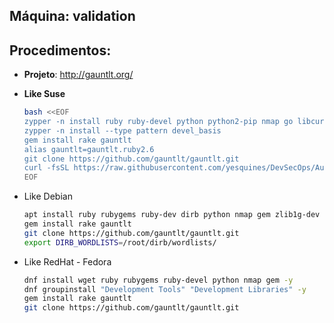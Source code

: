 Máquina: validation
-------------------

Procedimentos:
--------------

* **Projeto**: http://gauntlt.org/

* **Like Suse**
  ```bash
  bash <<EOF
  zypper -n install ruby ruby-devel python python2-pip nmap go libcurl-devel libxslt libxslt-devel git
  zypper -n install --type pattern devel_basis
  gem install rake gauntlt
  alias gauntlt=gauntlt.ruby2.6
  git clone https://github.com/gauntlt/gauntlt.git
  curl -fsSL https://raw.githubusercontent.com/yesquines/DevSecOps/Aula06/install_gauntlt_deps.sh | bash 
  EOF
  ```

* Like Debian
  ```bash
  apt install ruby rubygems ruby-dev dirb python nmap gem zlib1g-dev zlib1g build-essential -y
  gem install rake gauntlt
  git clone https://github.com/gauntlt/gauntlt.git
  export DIRB_WORDLISTS=/root/dirb/wordlists/
  ```

* Like RedHat - Fedora
  ```bash
  dnf install wget ruby rubygems ruby-devel python nmap gem -y
  dnf groupinstall "Development Tools" "Development Libraries" -y
  gem install rake gauntlt
  git clone https://github.com/gauntlt/gauntlt.git
  ```

